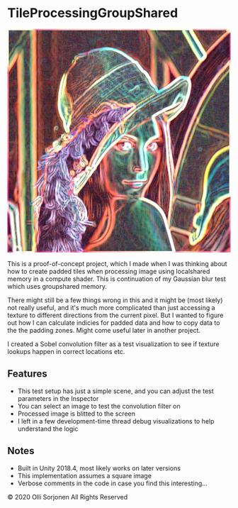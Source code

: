 # TileProcessingGroupShared

![Tile processing image](tileprocessing.png)

This is a proof-of-concept project, which I made when I was thinking about how to create padded tiles when processing image using localshared memory in a compute shader. This is continuation of my Gaussian blur test which uses groupshared memory.

There might still be a few things wrong in this and it might be (most likely) not really useful, and it's much more complicated than just accessing a texture to different directions from the current pixel. But I wanted to figure out how I can calculate indicies for padded data and how to copy data to the the padding zones. Might come useful later in another project.

I created a Sobel convolution filter as a test visualization to see if texture lookups happen in correct locations etc.

## Features

- This test setup has just a simple scene, and you can adjust the test parameters in the Inspector
- You can select an image to test the convolution filter on
- Processed image is blitted to the screen
- I left in a few development-time thread debug visualizations to help understand the logic

## Notes

- Built in Unity 2018.4, most likely works on later versions
- This implementation assumes a square image
- Verbose comments in the code in case you find this interesting...

© 2020 Olli Sorjonen All Rights Reserved
